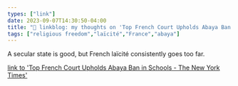 ```yaml
---
types: ["link"]
date: 2023-09-07T14:30:50-04:00
title: "🔗 linkblog: my thoughts on 'Top French Court Upholds Abaya Ban in Schools - The New York Times'"
tags: ["religious freedom","laïcité","France","abaya"]
---
```

A secular state is good, but French laïcité consistently goes too far.  
 

[link to 'Top French Court Upholds Abaya Ban in Schools - The New York Times'](https://www.nytimes.com/2023/09/07/world/europe/france-abaya-muslims-school.html)
